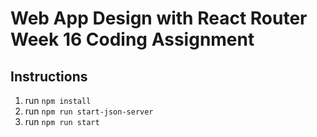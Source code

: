 # Web App Design with React Router Week 16 Coding Assignment

## Instructions

1. run `npm install`
2. run `npm run start-json-server`
3. run `npm run start`

